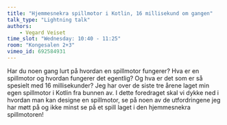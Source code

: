 ```yaml
---
title: "Hjemmesnekra spillmotor i Kotlin, 16 millisekund om gangen"
talk_type: "Lightning talk"
authors:
    - Vegard Veiset
time_slot: "Wednesday: 10:40 - 11:25"
room: "Kongesalen 2+3"
vimeo_id: 692584931
---
```

Har du noen gang lurt på hvordan en spillmotor fungerer? Hva er en spillmotor og hvordan fungerer det egentlig? Og hva er det som er så spesielt med 16 millisekunder? Jeg har over de siste tre årene laget min egen spillmotor i Kotlin fra bunnen av. I dette foredraget skal vi dykke ned i hvordan man kan designe en spillmotor, se på noen av de utfordringene jeg har møtt på og ikke minst se på et spill laget i den hjemmesnekra spillmotoren!

